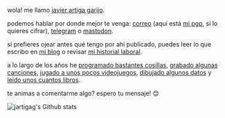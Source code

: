 wola! me llamo [javier artiga garijo](https://media-asgard.s3.eu-west-1.amazonaws.com/22/05/07/48cc7bc0-6e64-4f4c-8883-a9056ff2ce8b_carnet2sq.jpg).

podemos hablar por donde mejor te venga: [correo](javier@artiga.es) (aquí está [mi pgp](https://javier.artiga.es/javier.artiga.es-public.key.txt), si lo quieres cifrar), [telegram](https://t.me/jartigag) o [mastodon](https://mastodon.social/@jartigag).

si prefieres ojear antes qué tengo por ahí publicado, puedes leer lo que escribo en [mi blog](https://jartigag.blog/) o revisar [mi historial laboral](https://mnf.red/jartigag).

a lo largo de los años he [programado bastantes cosillas](https://javier.artiga.es/gh-repos), [grabado algunas canciones](https://javier.artiga.es/rec), [jugado a unos pocos videojuegos](https://fediverse.tv/c/steamdeck/video-playlists), [dibujado algunos datos](https://javier.artiga.es/dataviz) y [leído unos cuantos libros](https://lectura.social/user/jartigag).

te animas a comentarme algo? espero tu mensaje! 😊

![jartigag's Github stats](https://github-readme-stats.vercel.app/api?username=jartigag&show_icons=true&theme=transparent&hide_rank=true&hide_border=true&hide_title=true&include_all_commits=true)
